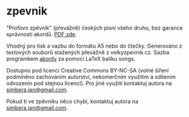 # zpevnik
"Profovo zpěvník" (převážně) českých písní všeho druhu, bez garance správnosti akordů. [PDF zde](https://github.com/dansoutner/zpevnik/blob/master/zpevnik.pdf).

Vhodný pro tisk a vazbu do formátu A5 nebo do čtečky.
Generováno z textových souborů stažených převážně z velkyzpevnik.cz.
Sazba prográmkem [akordy](https://github.com/simberaj/akordy) za pomoci LaTeX balíku songs.

Dostupno pod licencí Creative Commons BY-NC-SA (volné šíření podmíněno zachováním autorství,
nekomerčním využitím a sdílením odvozenin pod stejnou licencí). Pro jiné využití kontaktuj autora
na simbera.jan@gmail.com.

Pokud ti ve zpěvníku něco chybí, kontaktuj autora na simbera.jan@gmail.com.
